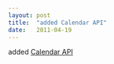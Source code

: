 ```yaml
---
layout: post
title:  "added Calendar API"
date:   2011-04-19
---
```


added <a href="http://www.w3.org/TR/calendar-api/">Calendar API</a>